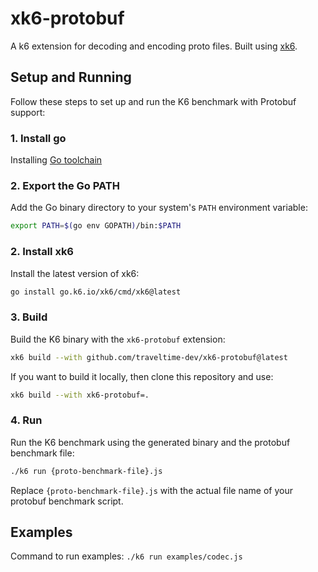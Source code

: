 # xk6-protobuf
A k6 extension for decoding and encoding proto files. Built using [xk6](https://github.com/grafana/xk6).


## Setup and Running 

Follow these steps to set up and run the K6 benchmark with Protobuf support:

### 1. Install go

Installing [Go toolchain](https://go101.org/article/go-toolchain.html)

### 2. Export the Go PATH

Add the Go binary directory to your system's `PATH` environment variable:

```bash
export PATH=$(go env GOPATH)/bin:$PATH
```

### 2. Install xk6

Install the latest version of xk6:

```bash
go install go.k6.io/xk6/cmd/xk6@latest
```

### 3. Build

Build the K6 binary with the `xk6-protobuf` extension:

```bash
xk6 build --with github.com/traveltime-dev/xk6-protobuf@latest
```

If you want to build it locally, then clone this repository and use:
```bash
xk6 build --with xk6-protobuf=.
```

### 4. Run

Run the K6 benchmark using the generated binary and the protobuf benchmark file:

```bash
./k6 run {proto-benchmark-file}.js
```

Replace `{proto-benchmark-file}.js` with the actual file name of your protobuf benchmark script.

## Examples

Command to run examples:
```./k6 run examples/codec.js```
